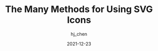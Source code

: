 ---
author: hj_chen
date: 2021-12-23
permalink: false
tags:
  - css
  - svg
  - images
target_url: https://chenhuijing.com/blog/the-many-methods-for-using-svg-icons/
title: The Many Methods for Using SVG Icons
---